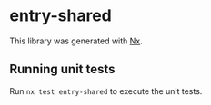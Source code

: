 # entry-shared

This library was generated with [Nx](https://nx.dev).

## Running unit tests

Run `nx test entry-shared` to execute the unit tests.

